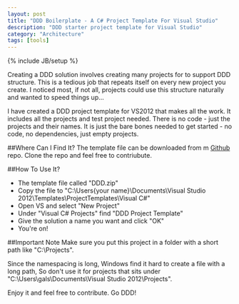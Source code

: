 ```yaml
---
layout: post
title: "DDD Boilerplate - A C# Project Template For Visual Studio"
description: "DDD starter project template for Visual Studio"
category: "Architecture"
tags: [tools]
---
```

{% include JB/setup %}

Creating a DDD solution involves creating many projects for to support DDD structure. This is a tedious job that repeats itself on every new project you create. I noticed most, if not all, projects could use this structure naturally and wanted to speed things up...

I have created a DDD project template for VS2012 that makes all the work.
It includes all the projects and test project needed. There is no code - just the projects and their names. It is just the bare bones needed to get started - no code, no dependencies, just empty projects.

##Where Can I Find It?
The template file can be downloaded from m [Github] repo. Clone the repo and feel free to contriubute.


##How To Use It?
+ The template file called "DDD.zip"
+ Copy the file to "C:\Users\{your name}\Documents\Visual Studio 2012\Templates\ProjectTemplates\Visual C#"
+ Open VS and select "New Project"
+ Under "Visual C# Projects" find "DDD Project Template"
+ Give the solution a name you want and click "OK"
+ You're on!

##Important Note
Make sure you put this project in a folder with a short path like "C:\Projects". 

Since the  namespacing is long, Windows find it hard to create a file with a long path, So don't use it for projects that sits under
"C:\Users\gals\Documents\Visual Studio 2012\Projects\".

Enjoy it and feel free to contribute.
Go DDD!

[Github]: https://github.com/galsegal/ddd-boilerplate